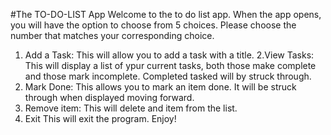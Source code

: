 #The TO-DO-LIST App
Welcome to the to do list app. When the app opens, you will have the option to choose from 5 choices. Please choose the number that matches your corresponding choice.
1. Add a Task:
This will allow you to add a task with a title.
2.View Tasks:
This will display a list of ypur current tasks, both those make complete and those mark incomplete. Completed tasked will by struck through.
3. Mark Done:
This allows you to mark an item done. It will be struck through when displayed moving forward.
4. Remove item:
This will delete and item from the list.
5. Exit
This will exit the program.
Enjoy!